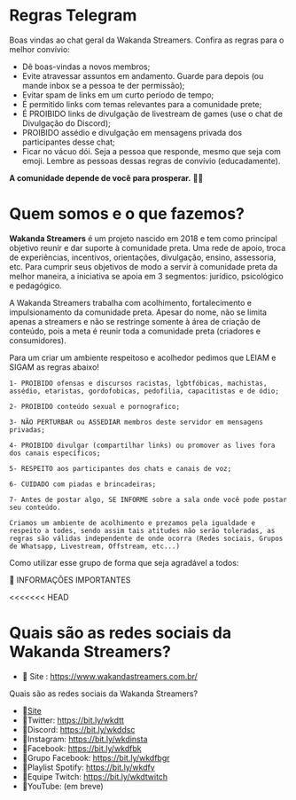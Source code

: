 # Regras Telegram
Boas vindas ao chat geral da Wakanda Streamers. Confira as regras para o melhor convívio:
- Dê boas-vindas a novos membros;
- Evite atravessar assuntos em andamento. Guarde para depois (ou mande inbox se a pessoa te der permissão);
- Evitar spam de links em um curto período de tempo;
- É permitido links com temas relevantes para a comunidade prete;
- É PROIBIDO links de divulgação de livestream de games (use o chat de Divulgação do Discord);
- PROIBIDO assédio e divulgação em mensagens privada dos participantes desse chat;
- Ficar no vácuo dói. Seja a pessoa que responde, mesmo que seja com emoji.
Lembre as pessoas dessas regras de convívio (educadamente).

**A comunidade depende de você para prosperar.** ✊🏾

# Quem somos e o que fazemos?
**Wakanda Streamers** é um projeto nascido em 2018 e tem como principal objetivo reunir e dar suporte à comunidade preta. 
Uma rede de apoio, troca de experiências, incentivos, orientações, divulgação, ensino, assessoria, etc.
Para cumprir seus objetivos de modo a servir à comunidade preta da melhor maneira, a iniciativa se apoia em 3 segmentos: jurídico, psicológico e pedagógico.

A Wakanda Streamers trabalha com acolhimento, fortalecimento e impulsionamento da comunidade preta.
Apesar do nome, não se limita apenas a streamers e não se restringe somente à área de criação de conteúdo, pois a meta é reunir toda a comunidade preta (criadores e consumidores).

Para um criar um ambiente respeitoso e acolhedor pedimos que LEIAM e SIGAM as regras  abaixo! 

`1- PROIBIDO ofensas e discursos racistas, lgbtfóbicas, machistas, assédio, etaristas, gordofobicas, pedofilia, capacitistas e de ódio;`

`2- PROIBIDO conteúdo sexual e pornografico;`

`3- NÃO PERTURBAR ou ASSEDIAR membros deste servidor em mensagens privadas;`

`4- PROIBIDO divulgar (compartilhar links) ou promover as lives fora dos canais específicos;`

`5- RESPEITO aos participantes dos chats e canais de voz;`

`6- CUIDADO com piadas e brincadeiras;`

`7- Antes de postar algo, SE INFORME sobre a sala onde você pode postar seu conteúdo.`

`Criamos um ambiente de acolhimento e prezamos pela igualdade e respeito a todes, sendo assim tais atitudes não serão toleradas, as regras são válidas independente de onde ocorra (Redes sociais, Grupos de Whatsapp, Livestream, Offstream, etc...)`

Como utilizar esse grupo de forma que seja agradável a todos:


:pushpin:  INFORMAÇÕES IMPORTANTES

<<<<<<< HEAD

# Quais são as redes sociais da Wakanda Streamers?
- :small_blue_diamond: Site : https://www.wakandastreamers.com.br/

Quais são as redes sociais da Wakanda Streamers?
- :small_blue_diamond:[Site](https://www.wakandastreamers.com.br/)
- :small_blue_diamond:Twitter: https://bit.ly/wkdtt
- :small_blue_diamond:Discord: https://bit.ly/wkddsc 
- :small_blue_diamond:Instagram: https://bit.ly/wkdinsta 
- :small_blue_diamond:Facebook: https://bit.ly/wkdfbk 
- :small_blue_diamond:Grupo Facebook: https://bit.ly/wkdfbgr 
- :small_blue_diamond:Playlist Spotify: https://bit.ly/wkdfy
- :small_blue_diamond:Equipe Twitch: https://bit.ly/wkdtwitch 
- :small_blue_diamond:YouTube: (em breve)

